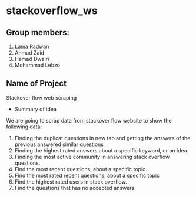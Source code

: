 # stackoverflow_ws

## Group members:

1. Lama Radwan
2. Ahmad Zaid
3. Hamad Dwairi
4. Mohammad Lebzo


## Name of Project

Stackover flow web scraping

- Summary of idea

We are going to scrap data from stackover flow website to show the following data:
1. Finding the duplicat questions in new tab and getting the answers of the previous answered similar questions
2. Finding the highest rated answers about a specific keyword, or an idea.
3. Finding the most active community in answering stack overflow questions.
4. Find the most recent questions, about a specific topic.
5. Find the most rated recent questions, about a specific topic
6. Find the highest rated users in stack overflow.
7. Find the questions that has no accepted answers.
